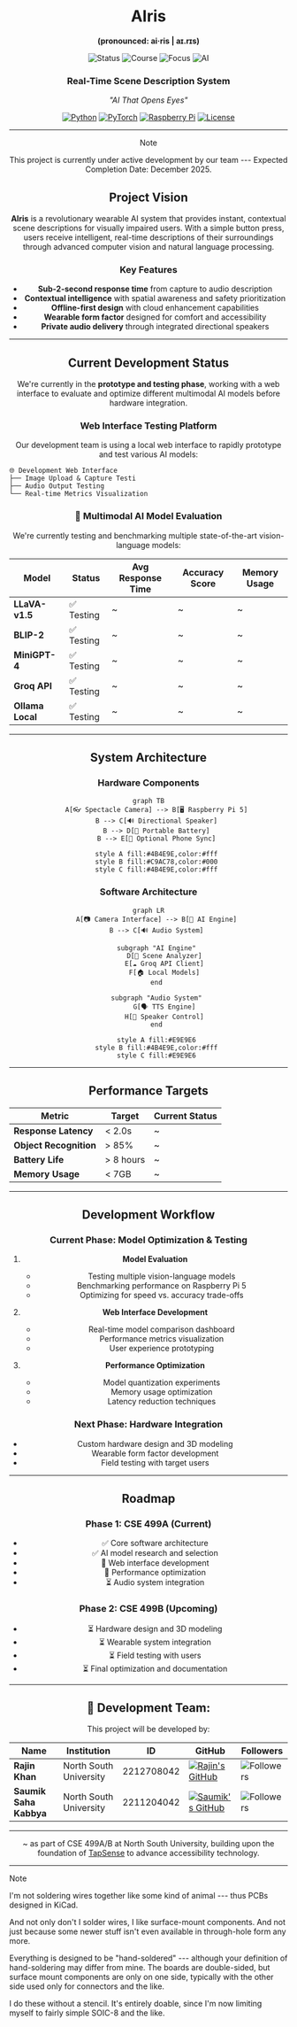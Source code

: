 <div align="center">

# AIris 
**(pronounced: ai·ris | aɪ.rɪs)**

![Status](https://img.shields.io/badge/Status-Development%20Phase-blue?style=for-the-badge&logo=target) ![Course](https://img.shields.io/badge/Course-CSE%20499A/B-orange?style=for-the-badge&logo=graduation-cap) ![Focus](https://img.shields.io/badge/Focus-Accessibility%20Technology-green?style=for-the-badge&logo=eye) ![AI](https://img.shields.io/badge/AI-Multimodal%20Vision-purple?style=for-the-badge&logo=brain)

### Real-Time Scene Description System
*"AI That Opens Eyes"*

[![Python](https://img.shields.io/badge/Python-3.11+-3776AB?style=flat&logo=python&logoColor=white)](https://python.org) [![PyTorch](https://img.shields.io/badge/PyTorch-2.0+-EE4C2C?style=flat&logo=pytorch&logoColor=white)](https://pytorch.org) [![Raspberry Pi](https://img.shields.io/badge/Raspberry%20Pi-5-A22846?style=flat&logo=raspberry-pi&logoColor=white)](https://raspberrypi.org) [![License](https://img.shields.io/badge/License-MIT-brightgreen?style=flat)](LICENSE)

---

> [!NOTE]
> This project is currently under active development by our team ---
> Expected Completion Date: December 2025.

## **Project Vision**

**AIris** is a revolutionary wearable AI system that provides instant, contextual scene descriptions for visually impaired users. With a simple button press, users receive intelligent, real-time descriptions of their surroundings through advanced computer vision and natural language processing.

### **Key Features**
- **Sub-2-second response time** from capture to audio description
- **Contextual intelligence** with spatial awareness and safety prioritization  
- **Offline-first design** with cloud enhancement capabilities
- **Wearable form factor** designed for comfort and accessibility
- **Private audio delivery** through integrated directional speakers

---

## **Current Development Status**

We're currently in the **prototype and testing phase**, working with a web interface to evaluate and optimize different multimodal AI models before hardware integration.

### **Web Interface Testing Platform**

Our development team is using a local web interface to rapidly prototype and test various AI models:

</div>

```
🌐 Development Web Interface
├── Image Upload & Capture Testi
├── Audio Output Testing
└── Real-time Metrics Visualization
```

<div align="center">

### 🧠 **Multimodal AI Model Evaluation**

We're currently testing and benchmarking multiple state-of-the-art vision-language models:

| Model | Status | Avg Response Time | Accuracy Score | Memory Usage |
|-------|---------|------------------|----------------|--------------|
| **LLaVA-v1.5** | ✅ Testing | ~ | ~ | ~ |
| **BLIP-2** | ✅ Testing | ~ | ~ | ~ |
| **MiniGPT-4** | ✅ Testing | ~ | ~ | ~ |
| **Groq API** | ✅ Testing | ~ | ~ | ~ |
| **Ollama Local** | ✅ Testing | ~ | ~ | ~ |

---

## **System Architecture**

### **Hardware Components**
```mermaid
graph TB
    A[👓 Spectacle Camera] --> B[🖥️ Raspberry Pi 5]
    B --> C[🔊 Directional Speaker]
    B --> D[🔋 Portable Battery]
    B --> E[📱 Optional Phone Sync]
    
    style A fill:#4B4E9E,color:#fff
    style B fill:#C9AC78,color:#000
    style C fill:#4B4E9E,color:#fff
```

### **Software Architecture**
```mermaid
graph LR
    A[📷 Camera Interface] --> B[🧠 AI Engine]
    B --> C[🔊 Audio System]
    
    subgraph "AI Engine"
        D[🎯 Scene Analyzer]
        E[☁️ Groq API Client]
        F[🏠 Local Models]
    end
    
    subgraph "Audio System"
        G[🗣️ TTS Engine]
        H[🎵 Speaker Control]
    end
    
    style A fill:#E9E9E6
    style B fill:#4B4E9E,color:#fff
    style C fill:#E9E9E6
```

---

## **Performance Targets**

| Metric | Target | Current Status |
|--------|---------|---------------|
| **Response Latency** | < 2.0s | ~ |
| **Object Recognition** | > 85% | ~ |
| **Battery Life** | > 8 hours | ~ |
| **Memory Usage** | < 7GB | ~ |

---

## **Development Workflow**

### **Current Phase: Model Optimization & Testing**

1. **Model Evaluation**
   - Testing multiple vision-language models
   - Benchmarking performance on Raspberry Pi 5
   - Optimizing for speed vs. accuracy trade-offs

2. **Web Interface Development**
   - Real-time model comparison dashboard
   - Performance metrics visualization
   - User experience prototyping

3. **Performance Optimization**
   - Model quantization experiments
   - Memory usage optimization
   - Latency reduction techniques

### **Next Phase: Hardware Integration**

- Custom hardware design and 3D modeling
- Wearable form factor development
- Field testing with target users

---

## **Roadmap**

### **Phase 1: CSE 499A (Current)**
- ✅ Core software architecture
- ✅ AI model research and selection
- 🔄 Web interface development
- 🔄 Performance optimization
- ⏳ Audio system integration

### **Phase 2: CSE 499B (Upcoming)**
- ⏳ Hardware design and 3D modeling
- ⏳ Wearable system integration
- ⏳ Field testing with users
- ⏳ Final optimization and documentation

---

## **👥 Development Team:**
This project will be developed by:

| Name                      | Institution             | ID | GitHub | Followers |
|---------------------------|-------------------------|--  |--------|------|
| **Rajin Khan**            | North South University | 2212708042 | [![Rajin's GitHub](https://img.shields.io/badge/-rajin--khan-181717?style=for-the-badge&logo=github&logoColor=white)](https://github.com/rajin-khan) | ![Followers](https://img.shields.io/github/followers/rajin-khan?label=Follow&style=social) |
| **Saumik Saha Kabbya**    | North South University | 2211204042 | [![Saumik's GitHub](https://img.shields.io/badge/-Kabbya04-181717?style=for-the-badge&logo=github&logoColor=white)](https://github.com/Kabbya04) | ![Followers](https://img.shields.io/github/followers/Kabbya04?label=Follow&style=social) |

---

~ as part of CSE 499A/B at North South University, building upon the foundation of [TapSense](https://github.com/rajin-khan/TapSense) to advance accessibility technology.

---

</div>

> [!NOTE]
> I'm not soldering wires together like some kind of animal ---
> thus PCBs designed in KiCad.
>
> And not only don't I solder wires, I like surface-mount
> components.  And not just because some newer stuff isn't
> even available in through-hole form any more.
>
> Everything is designed to be "hand-soldered" --- although
> your definition of hand-soldering may differ from mine. The
> boards are double-sided, but surface mount components are
> only on one side, typically with the other side used only
> for connectors and the like.
>
> I do these without a stencil. It's entirely doable, since I'm
> now limiting myself to fairly simple SOIC-8 and the like.

